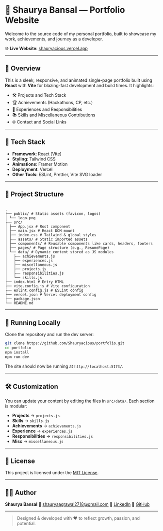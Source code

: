 # 💼 Shaurya Bansal — Portfolio Website

Welcome to the source code of my personal portfolio, built to showcase my work, achievements, and journey as a developer.

🌐 **Live Website**: [shauryacious.vercel.app](https://shauryacious.vercel.app/)

---

## 📌 Overview

This is a sleek, responsive, and animated single-page portfolio built using **React** with **Vite** for blazing-fast development and build times. It highlights:

- 🛠️ Projects and Tech Stack
- 🏆 Achievements (Hackathons, CP, etc.)
- 💼 Experiences and Responsibilities
- 📚 Skills and Miscellaneous Contributions
- 🌐 Contact and Social Links

---

## 🚀 Tech Stack

- **Framework**: React (Vite)
- **Styling**: Tailwind CSS
- **Animations**: Framer Motion
- **Deployment**: Vercel
- **Other Tools**: ESLint, Prettier, Vite SVG loader

---

## 📂 Project Structure

```

.
├── public/ # Static assets (favicon, logos)
│ └── logo.png
├── src/
│ ├── App.jsx # Root component
│ ├── main.jsx # React DOM mount
│ ├── index.css # Tailwind & global styles
│ ├── assets/ # Static imported assets
│ ├── components/ # Reusable components like cards, headers, footers
│ ├── pages/ # Page structure (e.g., ResumePage)
│ └── data/ # Dynamic content stored as JS modules
│   ├── achievements.js
│   ├── experiences.js
│   ├── miscellaneous.js
│   ├── projects.js
│   ├── responsibilities.js
│   └── skills.js
├── index.html # Entry HTML
├── vite.config.js # Vite configuration
├── eslint.config.js # ESLint config
├── vercel.json # Vercel deployment config
├── package.json
└── README.md

```

---

## 🧠 Running Locally

Clone the repository and run the dev server:

```bash
git clone https://github.com/Shauryacious/portfolio.git
cd portfolio
npm install
npm run dev
```

The site should now be running at `http://localhost:5173/`.

---

## 🛠️ Customization

You can update your content by editing the files in `src/data/`. Each section is modular:

- **Projects** → `projects.js`
- **Skills** → `skills.js`
- **Achievements** → `achievements.js`
- **Experience** → `experiences.js`
- **Responsibilities** → `responsibilities.js`
- **Misc** → `miscellaneous.js`

---

## 🧾 License

This project is licensed under the [MIT License](LICENSE).

---

## 🙋‍♂️ Author

**Shaurya Bansal**
📧 [shauryaagrawal2718@gmail.com](mailto:shauryaagrawal2718@gmail.com)
🔗 [LinkedIn](https://www.linkedin.com/in/shauryacious/)
🐙 [GitHub](https://github.com/Shauryacious)

---

> Designed & developed with ❤️ to reflect growth, passion, and potential.
